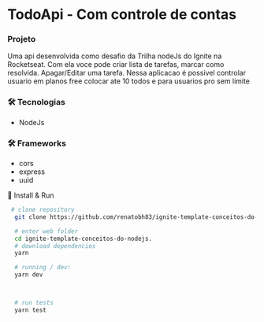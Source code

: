 # TodoApi - Com controle de contas

### Projeto

<p>Uma api desenvolvida como desafio da Trilha nodeJs do Ignite na Rocketseat.
Com ela voce pode criar lista de tarefas, marcar como resolvida. Apagar/Editar uma tarefa.
Nessa aplicacao é possivel controlar usuario em planos free colocar ate 10 todos e para usuarios pro sem limite
</p>

### 🛠 Tecnologias

- NodeJs

### 🛠 Frameworks

- cors
- express
- uuid

🔗 Install & Run

```bash
 # clone repository
  git clone https://github.com/renatobh83/ignite-template-conceitos-do-nodejs..git

  # enter web folder
  cd ignite-template-conceitos-do-nodejs.
  # download dependencies
  yarn

  # running / dev:
  yarn dev



  # run tests
  yarn test
```
